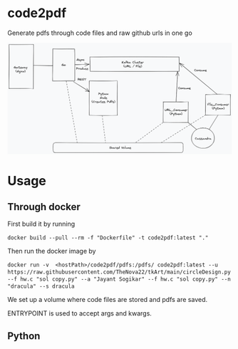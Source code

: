 # code2pdf

Generate pdfs through code files and raw github urls in one go


![HLD Image](https://github.com/TheNova22/code2pdf/blob/main/code2pdf-hld.png)
# Usage
## Through docker
First build it by running
```
docker build --pull --rm -f "Dockerfile" -t code2pdf:latest "." 
```

Then run the docker image by
```
docker run -v  <hostPath>/code2pdf/pdfs:/pdfs/ code2pdf:latest --u https://raw.githubusercontent.com/TheNova22/tkArt/main/circleDesign.py --f hw.c "sol copy.py" --a "Jayant Sogikar" --f hw.c "sol copy.py" --n "dracula" --s dracula
```

We set up a volume where code files are stored and pdfs are saved.

ENTRYPOINT is used to accept args and kwargs.

## Python
